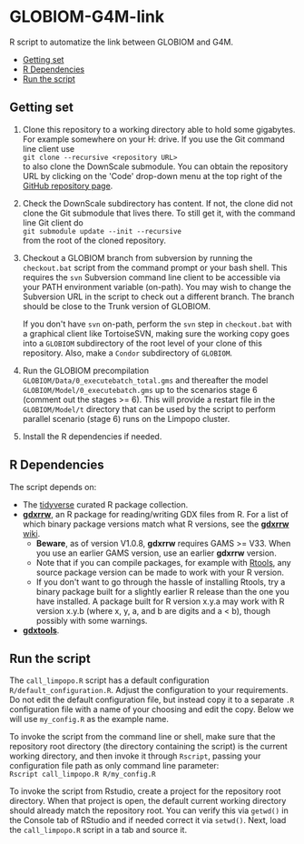 # GLOBIOM-G4M-link

R script to automatize the link between GLOBIOM and G4M.

- [Getting set](#getting-set)
- [R Dependencies](#r-dependencies)
- [Run the script](#run-the-script)

## Getting set

1. Clone this repository to a working directory able to hold some gigabytes. For example
   somewhere on your H: drive. If you use the Git command line client use  
   `git clone --recursive <repository URL>`  
   to also clone the DownScale submodule. You can obtain the repository URL by clicking
   on the 'Code' drop-down menu at the top right of the
   [GitHub repository page](https://github.com/iiasa/GLOBIOM-G4M-link).
2. Check the DownScale subdirectory has content. If not, the clone did not clone the
   Git submodule that lives there. To still get it, with the command line Git client do  
   `git submodule update --init --recursive`  
   from the root of the cloned repository.
3. Checkout a GLOBIOM branch from subversion by running the `checkout.bat` script from
   the command prompt or your bash shell. This requires the `svn` Subversion command line
   client to be accessible via your PATH environment variable (on-path). You may wish
   to change the Subversion URL in the script to check out a different branch. The branch
   should be close to the Trunk version of GLOBIOM.
   
   If you don't have `svn` on-path, perform the `svn` step in `checkout.bat` with a
   graphical client like TortoiseSVN, making sure the working copy goes into a `GLOBIOM`
   subdirectory of the root level of your clone of this repository. Also, make a `Condor`
   subdirectory of `GLOBIOM`.
4. Run the GLOBIOM precompilation `GLOBIOM/Data/0_executebatch_total.gms` and thereafter
   the model `GLOBIOM/Model/0_executebatch.gms` up to the scenarios stage 6 (comment
   out the stages >= 6). This will provide a restart file in the `GLOBIOM/Model/t`
   directory that can be used by the script to perform parallel scenario (stage 6)
   runs on the Limpopo cluster.
5. Install the R dependencies if needed.

## R Dependencies

The script depends on:
- The [tidyverse](https://www.tidyverse.org/) curated R package collection.
- [**gdxrrw**](https://github.com/GAMS-dev/gdxrrw), an R package for
  reading/writing GDX files from R. For a list of which binary package versions
  match what R versions, see the [**gdxrrw** wiki](https://github.com/GAMS-dev/gdxrrw/wiki).
  * **Beware**, as of version V1.0.8, **gdxrrw** requires GAMS >= V33.
    When you use an earlier GAMS version, use an earlier **gdxrrw** version.
  * Note that if you can compile packages, for example with [Rtools](https://cran.r-project.org/bin/windows/Rtools/),
    any source package version can be made to work with your R version.
  * If you don't want to go through the hassle of installing Rtools, try a binary
    package built for a slightly earlier R release than the one you have installed.
    A package built for R version x.y.a may work with R version x.y.b (where x, y, a,
    and b are digits and a < b), though possibly with some warnings.
- [**gdxtools**](https://github.com/lolow/gdxtools).

## Run the script

The `call_limpopo.R` script has a default configuration `R/default_configuration.R`. Adjust the configuration to your requirements. Do not edit the default configuration file, but instead copy it to a separate `.R` configuration file with a name of your choosing and edit the copy. Below we will use `my_config.R` as the example name.

To invoke the script from the command line or shell, make sure that the repository root directory (the directory containing the script) is the current working directory, and then invoke it through `Rscript`, passing your configuration file path as only command line parameter:  
`Rscript call_limpopo.R R/my_config.R`

To invoke the script from Rstudio, create a project for the repository root directory. When that project is open, the default current working directory should already match the repository root. You can verify this via `getwd()` in the Console tab of RStudio and if needed correct it via `setwd()`. Next, load the `call_limpopo.R` script in a tab and source it.
